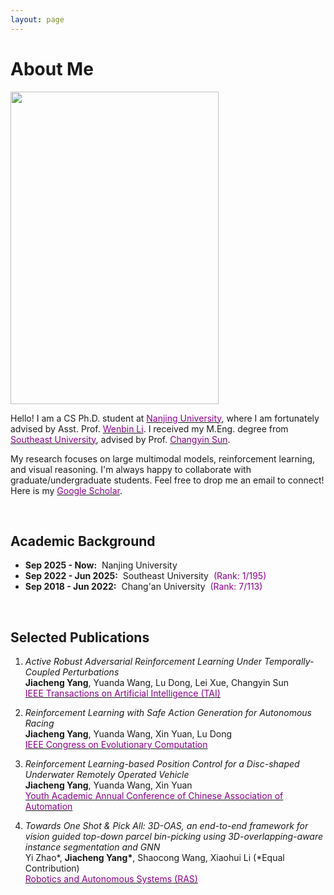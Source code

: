 ```yaml
---
layout: page
---
```


# About Me

<img src="https://jcyang101.github.io/images/mine.jpg" class="floatpic" width="333" height="500">


Hello! I am a CS Ph.D. student at [<font color='DarkMagenta'>Nanjing University</font>](https://www.nju.edu.cn/en/), where I am fortunately advised by Asst. Prof. [<font color='DarkMagenta'>Wenbin Li</font>](https://liwenbin.cn/).
I received my M.Eng. degree from [<font color='DarkMagenta'>Southeast University</font>](https://www.seu.edu.cn/english/), advised by Prof. [<font color='DarkMagenta'>Changyin Sun</font>](https://ieeexplore.ieee.org/author/37279060100).


My research focuses on large multimodal models, reinforcement learning, and visual reasoning.
I'm always happy to collaborate with graduate/undergraduate students.
Feel free to drop me an email to connect!
Here is my [<font color='DarkMagenta'>Google Scholar</font>](https://scholar.google.com/citations?user=CdTephgAAAAJ&hl).


<br>

## Academic Background

- **Sep 2025 - Now:**&nbsp;&nbsp;Nanjing University
- **Sep 2022 - Jun 2025:**&nbsp;&nbsp;Southeast University&nbsp;&nbsp;<font color='DarkMagenta'>(Rank: 1/195)</font>
- **Sep 2018 - Jun 2022:**&nbsp;&nbsp;Chang'an University&nbsp;&nbsp;<font color='DarkMagenta'>(Rank: 7/113)</font>

<br>

## Selected Publications
1. *Active Robust Adversarial Reinforcement Learning Under Temporally-Coupled Perturbations*  
&zwnj;**Jiacheng Yang**, Yuanda Wang, Lu Dong, Lei Xue, Changyin Sun  
&zwnj;[<font color='DarkMagenta'>IEEE Transactions on Artificial Intelligence (TAI)</font>](https://ieeexplore.ieee.org/document/10754649)  

2. *Reinforcement Learning with Safe Action Generation for Autonomous Racing*  
&zwnj;**Jiacheng Yang**, Yuanda Wang, Xin Yuan, Lu Dong  
&zwnj;[<font color='DarkMagenta'>IEEE Congress on Evolutionary Computation</font>](https://ieeexplore.ieee.org/abstract/document/10611776)  

3. *Reinforcement Learning-based Position Control for a Disc-shaped Underwater Remotely Operated Vehicle*  
&zwnj;**Jiacheng Yang**, Yuanda Wang, Xin Yuan  
&zwnj;[<font color='DarkMagenta'>Youth Academic Annual Conference of Chinese Association of Automation</font>](https://ieeexplore.ieee.org/document/10401706)  

4. *Towards One Shot & Pick All: 3D-OAS, an end-to-end framework for vision guided top-down parcel bin-picking using 3D-overlapping-aware instance segmentation and GNN*  
Yi Zhao\*, **Jiacheng Yang\***, Shaocong Wang, Xiaohui Li (\*Equal Contribution)  
&zwnj;[<font color='DarkMagenta'>Robotics and Autonomous Systems (RAS)</font>](https://www.sciencedirect.com/science/article/abs/pii/S0921889023001306)  


<br>


<div align="center">
    <script src="https://unpkg.com/applause-button/dist/applause-button.js"></script>
    <link rel="stylesheet" href="assets\css\applause-button.css">
  <applause-button style="width:55px; height:55px;" color="DarkMagenta"></applause-button>
</div>

